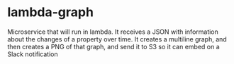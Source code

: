 # lambda-graph
Microservice that will run in lambda. 
It receives a JSON with information about the changes of a property over time. 
It creates a multiline graph, and then creates a PNG of that graph, and send it to S3 so it can embed on a Slack notification 
